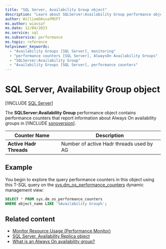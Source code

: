```yaml
---
title: "SQL Server, Availability Group object"
description: "Learn about SQLServer:Availability Group performance object, which contains performance counters about Always On availability groups."
author: WilliamDAssafMSFT
ms.author: wiassaf
ms.date: 12/04/2023
ms.service: sql
ms.subservice: performance
ms.topic: reference
helpviewer_keywords:
  - "Availability Groups [SQL Server], monitoring"
  - "performance counters [SQL Server], AlwaysOn Availability Groups"
  - "SQLServer:Availability Group"
  - "Availability Groups [SQL Server], performance counters"
---
```

# SQL Server, Availability Group object
 [!INCLUDE [SQL Server](../../includes/applies-to-version/sqlserver.md)]

  The **SQLServer:Availability Group** performance object contains performance counters that report information about Always On availability groups in [!INCLUDE [ssnoversion](../../includes/ssnoversion-md.md)]. 
  
|Counter Name|Description|  
|------------------|-----------------|  
|**Active Hadr Threads**|Number of active Hadr threads used by AG|  
  
## Example

You begin to explore the query performance counters in this object using this T-SQL query on the [sys.dm_os_performance_counters](../system-dynamic-management-views/sys-dm-os-performance-counters-transact-sql.md) dynamic management view:

```sql
SELECT * FROM sys.dm_os_performance_counters
WHERE object_name LIKE '%Availability Group%';
```  

  
## Related content

- [Monitor Resource Usage (Performance Monitor)](monitor-resource-usage-system-monitor.md)
- [SQL Server, Availability Replica object](sql-server-availability-replica.md)
- [What is an Always On availability group?](../../database-engine/availability-groups/windows/overview-of-always-on-availability-groups-sql-server.md)
